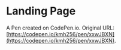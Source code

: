 # Landing Page

A Pen created on CodePen.io. Original URL: [https://codepen.io/kmh256/pen/xxwJBXN](https://codepen.io/kmh256/pen/xxwJBXN).


